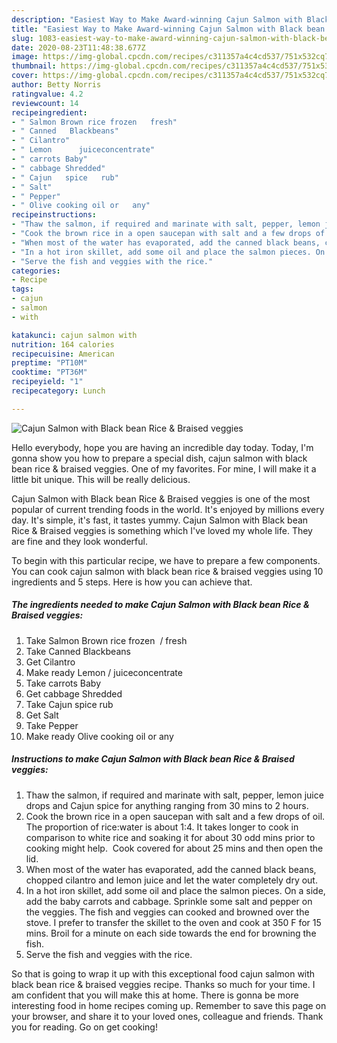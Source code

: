 ```yaml
---
description: "Easiest Way to Make Award-winning Cajun Salmon with Black bean Rice &amp;amp; Braised veggies"
title: "Easiest Way to Make Award-winning Cajun Salmon with Black bean Rice &amp;amp; Braised veggies"
slug: 1083-easiest-way-to-make-award-winning-cajun-salmon-with-black-bean-rice-and-amp-braised-veggies
date: 2020-08-23T11:48:38.677Z
image: https://img-global.cpcdn.com/recipes/c311357a4c4cd537/751x532cq70/cajun-salmon-with-black-bean-rice-braised-veggies-recipe-main-photo.jpg
thumbnail: https://img-global.cpcdn.com/recipes/c311357a4c4cd537/751x532cq70/cajun-salmon-with-black-bean-rice-braised-veggies-recipe-main-photo.jpg
cover: https://img-global.cpcdn.com/recipes/c311357a4c4cd537/751x532cq70/cajun-salmon-with-black-bean-rice-braised-veggies-recipe-main-photo.jpg
author: Betty Norris
ratingvalue: 4.2
reviewcount: 14
recipeingredient:
- " Salmon Brown rice frozen   fresh"
- " Canned   Blackbeans"
- " Cilantro"
- " Lemon      juiceconcentrate"
- " carrots Baby"
- " cabbage Shredded"
- " Cajun   spice   rub"
- " Salt"
- " Pepper"
- " Olive cooking oil or   any"
recipeinstructions:
- "Thaw the salmon, if required and marinate with salt, pepper, lemon juice drops and Cajun spice for anything ranging from 30 mins to 2 hours."
- "Cook the brown rice in a open saucepan with salt and a few drops of oil. The proportion of rice:water is about 1:4. It takes longer to cook in comparison to white rice and soaking it for about 30 odd mins prior to cooking might help.  Cook covered for about 25 mins and then open the lid."
- "When most of the water has evaporated, add the canned black beans, chopped cilantro and lemon juice and let the water completely dry out."
- "In a hot iron skillet, add some oil and place the salmon pieces. On a side, add the baby carrots and cabbage. Sprinkle some salt and pepper on the veggies. The fish and veggies can cooked and browned over the stove. I prefer to transfer the skillet to the oven and cook at 350 F for 15 mins. Broil for a minute on each side towards the end for browning the fish."
- "Serve the fish and veggies with the rice."
categories:
- Recipe
tags:
- cajun
- salmon
- with

katakunci: cajun salmon with 
nutrition: 164 calories
recipecuisine: American
preptime: "PT10M"
cooktime: "PT36M"
recipeyield: "1"
recipecategory: Lunch

---
```



![Cajun Salmon with Black bean Rice &amp; Braised veggies](https://img-global.cpcdn.com/recipes/c311357a4c4cd537/751x532cq70/cajun-salmon-with-black-bean-rice-braised-veggies-recipe-main-photo.jpg)

Hello everybody, hope you are having an incredible day today. Today, I'm gonna show you how to prepare a special dish, cajun salmon with black bean rice &amp; braised veggies. One of my favorites. For mine, I will make it a little bit unique. This will be really delicious.

Cajun Salmon with Black bean Rice &amp; Braised veggies is one of the most popular of current trending foods in the world. It's enjoyed by millions every day. It's simple, it's fast, it tastes yummy. Cajun Salmon with Black bean Rice &amp; Braised veggies is something which I've loved my whole life. They are fine and they look wonderful.




To begin with this particular recipe, we have to prepare a few components. You can cook cajun salmon with black bean rice &amp; braised veggies using 10 ingredients and 5 steps. Here is how you can achieve that.

<!--inarticleads1-->

##### The ingredients needed to make Cajun Salmon with Black bean Rice &amp; Braised veggies:

1. Take  Salmon Brown rice frozen  / fresh
1. Take  Canned   Blackbeans
1. Get  Cilantro
1. Make ready  Lemon /     juiceconcentrate
1. Take  carrots Baby
1. Get  cabbage Shredded
1. Take  Cajun   spice   rub
1. Get  Salt
1. Take  Pepper
1. Make ready  Olive cooking oil or   any




<!--inarticleads2-->

##### Instructions to make Cajun Salmon with Black bean Rice &amp; Braised veggies:

1. Thaw the salmon, if required and marinate with salt, pepper, lemon juice drops and Cajun spice for anything ranging from 30 mins to 2 hours.
1. Cook the brown rice in a open saucepan with salt and a few drops of oil. The proportion of rice:water is about 1:4. It takes longer to cook in comparison to white rice and soaking it for about 30 odd mins prior to cooking might help.  Cook covered for about 25 mins and then open the lid.
1. When most of the water has evaporated, add the canned black beans, chopped cilantro and lemon juice and let the water completely dry out.
1. In a hot iron skillet, add some oil and place the salmon pieces. On a side, add the baby carrots and cabbage. Sprinkle some salt and pepper on the veggies. The fish and veggies can cooked and browned over the stove. I prefer to transfer the skillet to the oven and cook at 350 F for 15 mins. Broil for a minute on each side towards the end for browning the fish.
1. Serve the fish and veggies with the rice.




So that is going to wrap it up with this exceptional food cajun salmon with black bean rice &amp; braised veggies recipe. Thanks so much for your time. I am confident that you will make this at home. There is gonna be more interesting food in home recipes coming up. Remember to save this page on your browser, and share it to your loved ones, colleague and friends. Thank you for reading. Go on get cooking!
